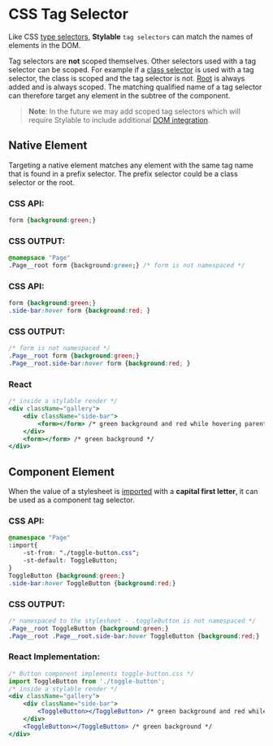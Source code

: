 # CSS Tag Selector

Like CSS [type selectors](https://developer.mozilla.org/en-US/docs/Web/CSS/Type_selectors), **Stylable** `tag selectors` can match the names of elements in the DOM.

Tag selectors are **not** scoped themselves. Other selectors used with a tag selector can be scoped. For example if a [class selector](./class-selectors.md) is used with a tag selector, the class is scoped and the tag selector is not.  [Root](./root.md) is always added and is always scoped. The matching qualified name of a tag selector can therefore target any element in the subtree of the component. 

> **Note**: In the future we may add scoped tag selectors which will require Stylable to include additional [DOM integration](./react-integration.md). 

## Native Element

Targeting a native element matches any element with the same tag name that is found in a prefix selector. The prefix selector could be a class selector or the root.

### CSS API:

```css
form {background:green;}
```

### CSS OUTPUT:

```css
@namepsace "Page"
.Page__root form {background:green;} /* form is not namespaced */
```

### CSS API:

```css
form {background:green;}
.side-bar:hover form {background:red; }
```

### CSS OUTPUT:
```css
/* form is not namespaced */
.Page__root form {background:green;} 
.Page__root.side-bar:hover form {background:red; }
```

### React

```jsx
/* inside a stylable render */
<div className="gallery">
    <div className="side-bar">
        <form></form> /* green background and red while hovering parent */
    </div>
    <form></form> /* green background */
</div>
```

## Component Element

When the value of a stylesheet is [imported](./imports.md) with a **capital first letter**, it can be used as a component tag selector.

### CSS API:
```css
@namespace "Page"
:import{
    -st-from: "./toggle-button.css";
    -st-default: ToggleButton;
}
ToggleButton {background:green;}
.side-bar:hover ToggleButton {background:red;}
```

### CSS OUTPUT:
```css
/* namespaced to the stylesheet - .toggleButton is not namespaced */
.Page__root ToggleButton {background:green;}
.Page__root .Page__root.side-bar:hover ToggleButton {background:red;}
```

### React Implementation:
```jsx
/* Button component implements toggle-button.css */
import ToggleButton from './toggle-button';
/* inside a stylable render */
<div className="gallery">
    <div className="side-bar">
        <ToggleButton></ToggleButton> /* green background and red while hovering parent */
    </div>
    <ToggleButton></ToggleButton> /* green background */
</div>
```
